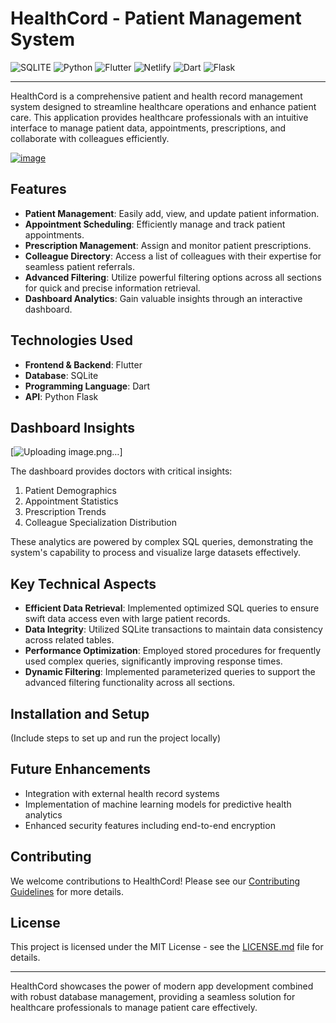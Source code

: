 # HealthCord - Patient Management System

![SQLITE](https://img.shields.io/badge/Sqlite-003B57?style=for-the-badge&logo=sqlite&logoColor=white)
![Python](https://img.shields.io/badge/Python-FFD43B?style=for-the-badge&logo=python&logoColor=blue)
![Flutter](https://img.shields.io/badge/Flutter-02569B?style=for-the-badge&logo=flutter&logoColor=white)
![Netlify](https://img.shields.io/badge/Netlify-00C7B7?style=for-the-badge&logo=netlify&logoColor=white)
![Dart](https://img.shields.io/badge/Dart-0175C2?style=for-the-badge&logo=dart&logoColor=white)
![Flask](https://img.shields.io/badge/Flask-000000?style=for-the-badge&logo=flask&logoColor=white)

---

HealthCord is a comprehensive patient and health record management system designed to streamline healthcare operations and enhance patient care. This application provides healthcare professionals with an intuitive interface to manage patient data, appointments, prescriptions, and collaborate with colleagues efficiently.

[![image](https://github.com/user-attachments/assets/70c88f24-e0cf-4d68-8afe-91ba81165a62)](https://healthcord.netlify.app/)

## Features

- **Patient Management**: Easily add, view, and update patient information.
- **Appointment Scheduling**: Efficiently manage and track patient appointments.
- **Prescription Management**: Assign and monitor patient prescriptions.
- **Colleague Directory**: Access a list of colleagues with their expertise for seamless patient referrals.
- **Advanced Filtering**: Utilize powerful filtering options across all sections for quick and precise information retrieval.
- **Dashboard Analytics**: Gain valuable insights through an interactive dashboard.

## Technologies Used

- **Frontend & Backend**: Flutter
- **Database**: SQLite
- **Programming Language**: Dart
- **API**: Python Flask

## Dashboard Insights

[![Uploading image.png…]()]

The dashboard provides doctors with critical insights:

1. Patient Demographics
2. Appointment Statistics
3. Prescription Trends
4. Colleague Specialization Distribution

These analytics are powered by complex SQL queries, demonstrating the system's capability to process and visualize large datasets effectively.

## Key Technical Aspects

- **Efficient Data Retrieval**: Implemented optimized SQL queries to ensure swift data access even with large patient records.
- **Data Integrity**: Utilized SQLite transactions to maintain data consistency across related tables.
- **Performance Optimization**: Employed stored procedures for frequently used complex queries, significantly improving response times.
- **Dynamic Filtering**: Implemented parameterized queries to support the advanced filtering functionality across all sections.

## Installation and Setup

(Include steps to set up and run the project locally)

## Future Enhancements

- Integration with external health record systems
- Implementation of machine learning models for predictive health analytics
- Enhanced security features including end-to-end encryption

## Contributing

We welcome contributions to HealthCord! Please see our [Contributing Guidelines](CONTRIBUTING.md) for more details.

## License

This project is licensed under the MIT License - see the [LICENSE.md](LICENSE.md) file for details.

---

HealthCord showcases the power of modern app development combined with robust database management, providing a seamless solution for healthcare professionals to manage patient care effectively.

